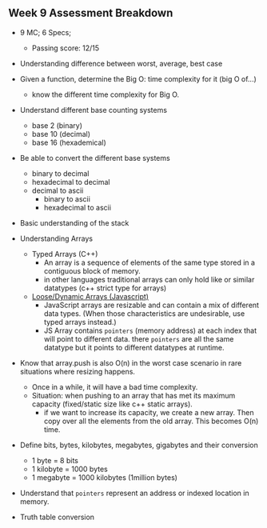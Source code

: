## Week 9 Assessment Breakdown
- 9 MC; 6 Specs; 
  - Passing score: 12/15

- Understanding difference between worst, average, best case

- Given a function, determine the Big O: time complexity for it (big O of...)
	- know the different time complexity for Big O.

- Understand different base counting systems 
	- base 2 (binary)
	- base 10 (decimal)
	- base 16 (hexademical)

- Be able to convert the different base systems
	- binary to decimal
	- hexadecimal to decimal
  - decimal to ascii
	- binary to ascii
	- hexadecimal to ascii

- Basic understanding of the stack

- Understanding Arrays
  - Typed Arrays (C++)
    - An array is a sequence of elements of the same type stored in a contiguous block of memory.
    - in other languages traditional arrays can only hold like or similar datatypes (c++ strict type for arrays)
  - [Loose/Dynamic Arrays (Javascript)](https://developer.mozilla.org/en-US/docs/Web/JavaScript/Reference/Global_Objects/Array#description)
    - JavaScript arrays are resizable and can contain a mix of different data types. (When those characteristics are undesirable, use typed arrays instead.)
    - JS Array contains `pointers` (memory address) at each index that will point to different data. there `pointers` are all the same datatype but it points to different datatypes at runtime.

- Know that array.push is also O(n) in the worst case scenario in rare situations where resizing happens.
  - Once in a while, it will have a bad time complexity.
  - Situation: when pushing to an array that has met its maximum capacity (fixed/static size like c++ static arrays).
    - if we want to increase its capacity, we create a new array. Then copy over all the elements from the old array. This becomes O(n) time.

- Define bits, bytes, kilobytes, megabytes, gigabytes and their conversion
  - 1 byte = 8 bits
  - 1 kilobyte = 1000 bytes
  - 1 megabyte = 1000 kilobytes (1million bytes)

- Understand that `pointers` represent an address or indexed location in memory.  

- Truth table conversion